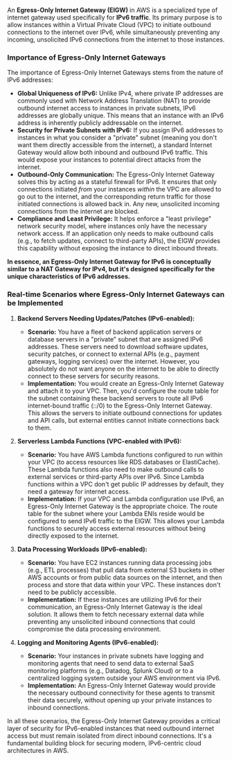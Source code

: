 An **Egress-Only Internet Gateway (EIGW)** in AWS is a specialized type of internet gateway used specifically for **IPv6 traffic**. Its primary purpose is to allow instances within a Virtual Private Cloud (VPC) to initiate outbound connections to the internet over IPv6, while simultaneously preventing any incoming, unsolicited IPv6 connections from the internet to those instances.

### Importance of Egress-Only Internet Gateways

The importance of Egress-Only Internet Gateways stems from the nature of IPv6 addresses:

* **Global Uniqueness of IPv6:** Unlike IPv4, where private IP addresses are commonly used with Network Address Translation (NAT) to provide outbound internet access to instances in private subnets, IPv6 addresses are globally unique. This means that an instance with an IPv6 address is inherently publicly addressable on the internet.
* **Security for Private Subnets with IPv6:** If you assign IPv6 addresses to instances in what you consider a "private" subnet (meaning you don't want them directly accessible from the internet), a standard Internet Gateway would allow both inbound and outbound IPv6 traffic. This would expose your instances to potential direct attacks from the internet.
* **Outbound-Only Communication:** The Egress-Only Internet Gateway solves this by acting as a stateful firewall for IPv6. It ensures that only connections initiated *from* your instances *within* the VPC are allowed to go out to the internet, and the corresponding return traffic for those initiated connections is allowed back in. Any new, unsolicited incoming connections from the internet are blocked.
* **Compliance and Least Privilege:** It helps enforce a "least privilege" network security model, where instances only have the necessary network access. If an application only needs to make outbound calls (e.g., to fetch updates, connect to third-party APIs), the EIGW provides this capability without exposing the instance to direct inbound threats.

**In essence, an Egress-Only Internet Gateway for IPv6 is conceptually similar to a NAT Gateway for IPv4, but it's designed specifically for the unique characteristics of IPv6 addresses.**

### Real-time Scenarios where Egress-Only Internet Gateways can be Implemented

1.  **Backend Servers Needing Updates/Patches (IPv6-enabled):**
    * **Scenario:** You have a fleet of backend application servers or database servers in a "private" subnet that are assigned IPv6 addresses. These servers need to download software updates, security patches, or connect to external APIs (e.g., payment gateways, logging services) over the internet. However, you absolutely do not want anyone on the internet to be able to directly connect to these servers for security reasons.
    * **Implementation:** You would create an Egress-Only Internet Gateway and attach it to your VPC. Then, you'd configure the route table for the subnet containing these backend servers to route all IPv6 internet-bound traffic (::/0) to the Egress-Only Internet Gateway. This allows the servers to initiate outbound connections for updates and API calls, but external entities cannot initiate connections back to them.

2.  **Serverless Lambda Functions (VPC-enabled with IPv6):**
    * **Scenario:** You have AWS Lambda functions configured to run within your VPC (to access resources like RDS databases or ElastiCache). These Lambda functions also need to make outbound calls to external services or third-party APIs over IPv6. Since Lambda functions within a VPC don't get public IP addresses by default, they need a gateway for internet access.
    * **Implementation:** If your VPC and Lambda configuration use IPv6, an Egress-Only Internet Gateway is the appropriate choice. The route table for the subnet where your Lambda ENIs reside would be configured to send IPv6 traffic to the EIGW. This allows your Lambda functions to securely access external resources without being directly exposed to the internet.

3.  **Data Processing Workloads (IPv6-enabled):**
    * **Scenario:** You have EC2 instances running data processing jobs (e.g., ETL processes) that pull data from external S3 buckets in other AWS accounts or from public data sources on the internet, and then process and store that data within your VPC. These instances don't need to be publicly accessible.
    * **Implementation:** If these instances are utilizing IPv6 for their communication, an Egress-Only Internet Gateway is the ideal solution. It allows them to fetch necessary external data while preventing any unsolicited inbound connections that could compromise the data processing environment.

4.  **Logging and Monitoring Agents (IPv6-enabled):**
    * **Scenario:** Your instances in private subnets have logging and monitoring agents that need to send data to external SaaS monitoring platforms (e.g., Datadog, Splunk Cloud) or to a centralized logging system outside your AWS environment via IPv6.
    * **Implementation:** An Egress-Only Internet Gateway would provide the necessary outbound connectivity for these agents to transmit their data securely, without opening up your private instances to inbound connections.

In all these scenarios, the Egress-Only Internet Gateway provides a critical layer of security for IPv6-enabled instances that need outbound internet access but must remain isolated from direct inbound connections. It's a fundamental building block for securing modern, IPv6-centric cloud architectures in AWS.

